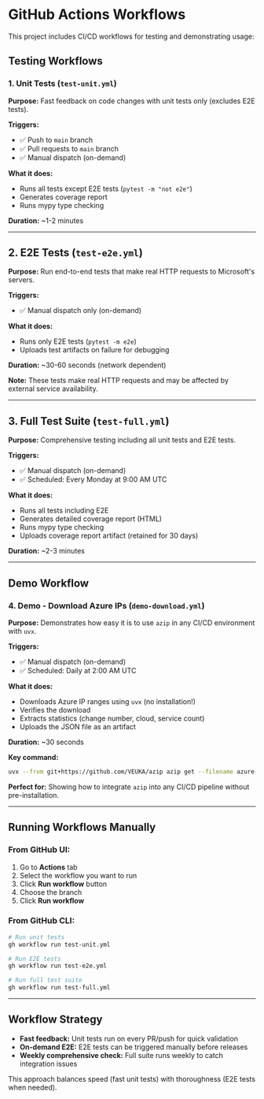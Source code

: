 # GitHub Actions Workflows

This project includes CI/CD workflows for testing and demonstrating usage:

## Testing Workflows

### 1. Unit Tests (`test-unit.yml`)

**Purpose:** Fast feedback on code changes with unit tests only (excludes E2E tests).

**Triggers:**
- ✅ Push to `main` branch
- ✅ Pull requests to `main` branch
- ✅ Manual dispatch (on-demand)

**What it does:**
- Runs all tests except E2E tests (`pytest -m "not e2e"`)
- Generates coverage report
- Runs mypy type checking

**Duration:** ~1-2 minutes

---

## 2. E2E Tests (`test-e2e.yml`)

**Purpose:** Run end-to-end tests that make real HTTP requests to Microsoft's servers.

**Triggers:**
- ✅ Manual dispatch only (on-demand)

**What it does:**
- Runs only E2E tests (`pytest -m e2e`)
- Uploads test artifacts on failure for debugging

**Duration:** ~30-60 seconds (network dependent)

**Note:** These tests make real HTTP requests and may be affected by external service availability.

---

## 3. Full Test Suite (`test-full.yml`)

**Purpose:** Comprehensive testing including all unit tests and E2E tests.

**Triggers:**
- ✅ Manual dispatch (on-demand)
- ✅ Scheduled: Every Monday at 9:00 AM UTC

**What it does:**
- Runs all tests including E2E
- Generates detailed coverage report (HTML)
- Runs mypy type checking
- Uploads coverage report artifact (retained for 30 days)

**Duration:** ~2-3 minutes

---

## Demo Workflow

### 4. Demo - Download Azure IPs (`demo-download.yml`)

**Purpose:** Demonstrates how easy it is to use `azip` in any CI/CD environment with `uvx`.

**Triggers:**
- ✅ Manual dispatch (on-demand)
- ✅ Scheduled: Daily at 2:00 AM UTC

**What it does:**
- Downloads Azure IP ranges using `uvx` (no installation!)
- Verifies the download
- Extracts statistics (change number, cloud, service count)
- Uploads the JSON file as an artifact

**Duration:** ~30 seconds

**Key command:**
```bash
uvx --from git+https://github.com/VEUKA/azip azip get --filename azure-ips.json
```

**Perfect for:** Showing how to integrate `azip` into any CI/CD pipeline without pre-installation.

---

## Running Workflows Manually

### From GitHub UI:
1. Go to **Actions** tab
2. Select the workflow you want to run
3. Click **Run workflow** button
4. Choose the branch
5. Click **Run workflow**

### From GitHub CLI:
```bash
# Run unit tests
gh workflow run test-unit.yml

# Run E2E tests
gh workflow run test-e2e.yml

# Run full test suite
gh workflow run test-full.yml
```

---

## Workflow Strategy

- **Fast feedback:** Unit tests run on every PR/push for quick validation
- **On-demand E2E:** E2E tests can be triggered manually before releases
- **Weekly comprehensive check:** Full suite runs weekly to catch integration issues

This approach balances speed (fast unit tests) with thoroughness (E2E tests when needed).
